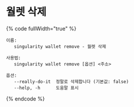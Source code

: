 # 월렛 삭제

{% code fullWidth="true" %}
```
이름:
   singularity wallet remove - 월렛 삭제

사용법:
   singularity wallet remove [옵션] <주소>

옵션:
   --really-do-it  정말로 삭제합니다 (기본값: false)
   --help, -h      도움말 표시
```
{% endcode %}